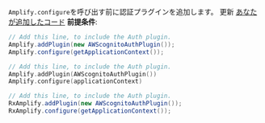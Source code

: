 `Amplify.configure`を呼び出す前に認証プラグインを追加します。 更新 [あなたが追加したコード](~/lib/project-setup/create-application.md#n4-initialize-amplify-in-the-application) **前提条件**:

<amplify-block-switcher> <amplify-block name="Java">

```java
// Add this line, to include the Auth plugin.
Amplify.addPlugin(new AWScognitoAuthPlugin());
Amplify.configure(getApplicationContext());
```

</amplify-block> <amplify-block name="Kotlin">

```kotlin
// Add this line, to include the Auth plugin.
Amplify.addPlugin(AWScognitoAuthPlugin())
Amplify.configure(applicationContext)
```

</amplify-block> <amplify-block name="RxJava">

```java
// Add this line, to include the Auth plugin.
RxAmplify.addPlugin(new AWScognitoAuthPlugin());
RxAmplify.configure(getApplicationContext());
```

</amplify-block> </amplify-block-switcher>
